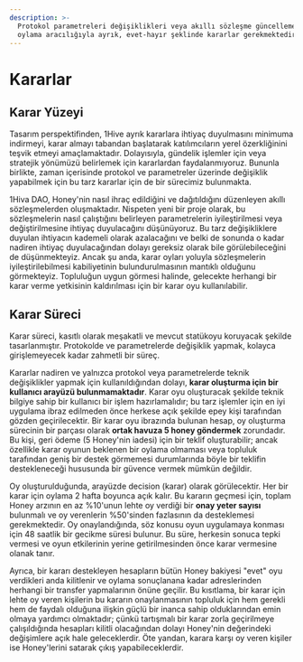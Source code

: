 ```yaml
---
description: >-
  Protokol parametreleri değişiklikleri veya akıllı sözleşme güncellemeleri için
  oylama aracılığıyla ayrık, evet-hayır şeklinde kararlar gerekmektedir.
---
```


# Kararlar

## Karar Yüzeyi

Tasarım perspektifinden, 1Hive ayrık kararlara ihtiyaç duyulmasını minimuma indirmeyi, karar almayı tabandan başlatarak katılımcıların yerel özerkliğinini teşvik etmeyi amaçlamaktadır. Dolayısıyla, gündelik işlemler için veya stratejik yönümüzü belirlemek için kararlardan faydalanmıyoruz. Bununla birlikte, zaman içerisinde protokol ve parametreler üzerinde değişiklik yapabilmek için bu tarz kararlar için de bir sürecimiz bulunmakta.

1Hiva DAO, Honey'nin nasıl ihraç edildiğini ve dağıtıldığını düzenleyen akıllı sözleşmelerden oluşmaktadır. Nispeten yeni bir proje olarak, bu sözleşmelerin nasıl çalıştığını belirleyen parametrelerin iyileştirilmesi veya değiştirilmesine ihtiyaç duyulacağını düşünüyoruz. Bu tarz değişikliklere duyulan ihtiyacın kademeli olarak azalacağını ve belki de sonunda o kadar nadiren ihtiyaç duyulacağından dolayı gereksiz olarak bile görülebileceğini de düşünmekteyiz. Ancak şu anda, karar oyları yoluyla sözleşmelerin iyileştirilebilmesi kabiliyetinin bulundurulmasının mantıklı olduğunu görmekteyiz. Topluluğun uygun görmesi halinde, gelecekte herhangi bir karar verme yetkisinin kaldırılması için bir karar oyu kullanılabilir. 

## Karar Süreci

Karar süreci, kasıtlı olarak meşakatli ve mevcut statükoyu koruyacak şekilde tasarlanmıştır. Protokolde ve parametrelerde değişiklik yapmak, kolayca girişlemeyecek kadar zahmetli bir süreç.

Kararlar nadiren ve yalnızca protokol veya parametrelerde teknik değişiklikler yapmak için kullanıldığından dolayı, **karar oluşturma için bir kullanıcı arayüzü bulunmamaktadır**. Karar oyu oluşturacak şekilde teknik bilgiye sahip bir kullanıcı bir işlem hazırlamalıdır; bu tarz işlemler için en iyi uygulama ibraz edilmeden önce herkese açık şekilde epey kişi tarafından gözden geçirilecektir. Bir karar oyu ibrazında bulunan hesap, oy oluşturma sürecinin bir parçası olarak **ortak havuza 5 honey göndermek** zorundadır. Bu kişi, geri ödeme \(5 Honey'nin iadesi\) için bir teklif oluşturabilir; ancak özellikle karar oyunun beklenen bir oylama olmaması veya topluluk tarafından geniş bir destek görmemesi durumlarında böyle bir teklifin destekleneceği hususunda bir güvence vermek mümkün değildir.

Oy oluşturulduğunda, arayüzde decision \(karar\) olarak görülecektir. Her bir karar için oylama 2 hafta boyunca açık kalır. Bu kararın geçmesi için, toplam Honey arzının en az %10'unun lehte oy verdiği bir **onay yeter sayısı** bulunmalı ve oy verenlerin %50'sinden fazlasının da desteklemesi gerekmektedir. Oy onaylandığında, söz konusu oyun uygulamaya konması için 48 saatlik bir gecikme süresi bulunur. Bu süre, herkesin sonuca tepki vermesi ve oyun etkilerinin yerine getirilmesinden önce karar vermesine olanak tanır.

Ayrıca, bir kararı destekleyen hesapların bütün Honey bakiyesi "evet" oyu verdikleri anda kilitlenir ve oylama sonuçlanana kadar adreslerinden herhangi bir transfer yapmalarının önüne geçilir. Bu kısıtlama, bir karar için lehte oy veren kişilerin bu kararın onaylanmasının topluluk için hem gerekli hem de faydalı olduğuna ilişkin güçlü bir inanca sahip olduklarından emin olmaya yardımcı olmaktadır; çünkü tartışmalı bir karar zorla geçirilmeye çalışıldığında hesapları kilitli olacağından dolayı Honey'nin değerindeki değişimlere açık hale geleceklerdir. Öte yandan, karara karşı oy veren kişiler ise Honey'lerini satarak çıkış yapabileceklerdir.

